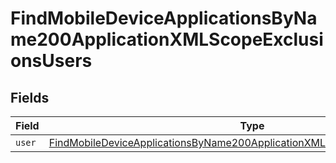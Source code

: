 # FindMobileDeviceApplicationsByName200ApplicationXMLScopeExclusionsUsers


## Fields

| Field                                                                                                                                                                                 | Type                                                                                                                                                                                  | Required                                                                                                                                                                              | Description                                                                                                                                                                           |
| ------------------------------------------------------------------------------------------------------------------------------------------------------------------------------------- | ------------------------------------------------------------------------------------------------------------------------------------------------------------------------------------- | ------------------------------------------------------------------------------------------------------------------------------------------------------------------------------------- | ------------------------------------------------------------------------------------------------------------------------------------------------------------------------------------- |
| `user`                                                                                                                                                                                | [FindMobileDeviceApplicationsByName200ApplicationXMLScopeExclusionsUsersUser](../../models/operations/findmobiledeviceapplicationsbyname200applicationxmlscopeexclusionsusersuser.md) | :heavy_minus_sign:                                                                                                                                                                    | N/A                                                                                                                                                                                   |